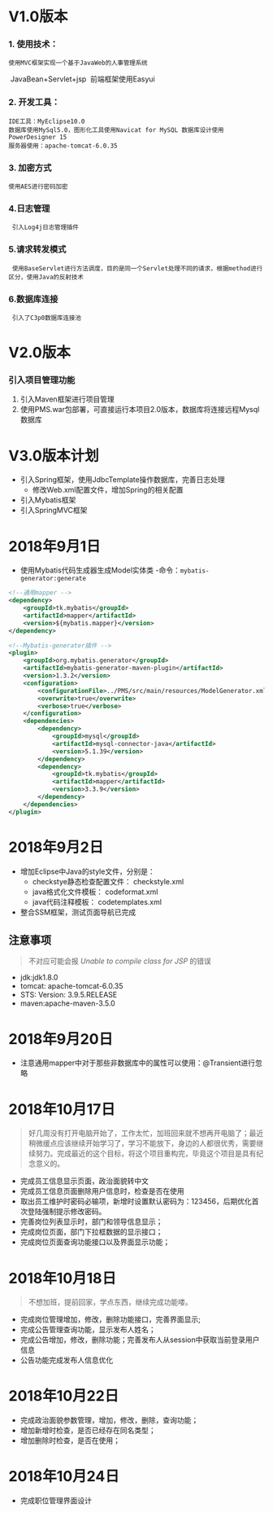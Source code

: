 # V1.0版本
### 1. 使用技术：
  	使用MVC框架实现一个基于JavaWeb的人事管理系统
​	JavaBean+Servlet+jsp
​	前端框架使用Easyui
### 2. 开发工具：
	IDE工具：MyEclipse10.0
	数据库使用MySql5.0，图形化工具使用Navicat for MySQL 数据库设计使用PowerDesigner 15
	服务器使用：apache-tomcat-6.0.35 	
### 3. 加密方式
	使用AES进行密码加密
### 4.日志管理
	 引入Log4j日志管理插件	
### 5.请求转发模式
	 使用BaseServlet进行方法调度，目的是同一个Servlet处理不同的请求，根据method进行区分，使用Java的反射技术
### 6.数据库连接
	 引入了C3p0数据库连接池

# V2.0版本
### 引入项目管理功能
 1. 引入Maven框架进行项目管理
 2. 使用PMS.war包部署，可直接运行本项目2.0版本，数据库将连接远程Mysql数据库



# V3.0版本计划

 - 引入Spring框架，使用JdbcTemplate操作数据库，完善日志处理
   - 修改Web.xml配置文件，增加Spring的相关配置
 - 引入Mybatis框架
 - 引入SpringMVC框架

# 2018年9月1日
- 使用Mybatis代码生成器生成Model实体类
-命令：`mybatis-generator:generate`

```xml
<!--通用mapper -->
<dependency>
	<groupId>tk.mybatis</groupId>
	<artifactId>mapper</artifactId>
	<version>${mybatis.mapper}</version>
</dependency>

<!--Mybatis-generater插件 -->
<plugin>
	<groupId>org.mybatis.generator</groupId>
	<artifactId>mybatis-generator-maven-plugin</artifactId>
	<version>1.3.2</version>
	<configuration>
		<configurationFile>../PMS/src/main/resources/ModelGenerator.xml</configurationFile>
		<overwrite>true</overwrite>
		<verbose>true</verbose>
	</configuration>
	<dependencies>
		<dependency>
			<groupId>mysql</groupId>
			<artifactId>mysql-connector-java</artifactId>
			<version>5.1.39</version>
		</dependency>
		<dependency>
			<groupId>tk.mybatis</groupId>
			<artifactId>mapper</artifactId>
			<version>3.3.9</version>
		</dependency>
	</dependencies>
</plugin>

```



# 2018年9月2日

- 增加Eclipse中Java的style文件，分别是：
  - checkstye静态检查配置文件： checkstyle.xml
  - java格式化文件模板： codeformat.xml
  - java代码注释模板： codetemplates.xml
- 整合SSM框架，测试页面导航已完成





## 注意事项
> 不对应可能会报 *Unable to compile class for JSP* 的错误

- jdk:jdk1.8.0
- tomcat: apache-tomcat-6.0.35
- STS: Version: 3.9.5.RELEASE
- maven:apache-maven-3.5.0

# 2018年9月20日
- 注意通用mapper中对于那些非数据库中的属性可以使用：@Transient进行忽略



# 2018年10月17日

> 好几周没有打开电脑开始了，工作太忙，加班回来就不想再开电脑了；最近稍微缓点应该继续开始学习了，学习不能放下，身边的人都很优秀，需要继续努力。完成最近的这个目标，将这个项目重构完，毕竟这个项目是具有纪念意义的。

- 完成员工信息显示页面，政治面貌转中文
- 完成员工信息页面删除用户信息时，检查是否在使用
- 取出员工维护时密码必输项，新增时设置默认密码为：123456，后期优化首次登陆强制提示修改密码。
- 完善岗位列表显示时，部门和领导信息显示；
- 完成岗位页面，部门下拉框数据的显示接口；
- 完成岗位页面查询功能接口以及界面显示功能；



# 2018年10月18日

> 不想加班，提前回家，学点东西，继续完成功能喽。

- 完成岗位管理增加，修改，删除功能接口，完善界面显示;
- 完成公告管理查询功能，显示发布人姓名；
- 完成公告增加，修改，删除功能；完善发布人从session中获取当前登录用户信息
- 公告功能完成发布人信息优化



# 2018年10月22日

- 完成政治面貌参数管理，增加，修改，删除，查询功能；
- 增加新增时检查，是否已经存在同名类型；
- 增加删除时检查，是否在使用；

# 2018年10月24日
- 完成职位管理界面设计